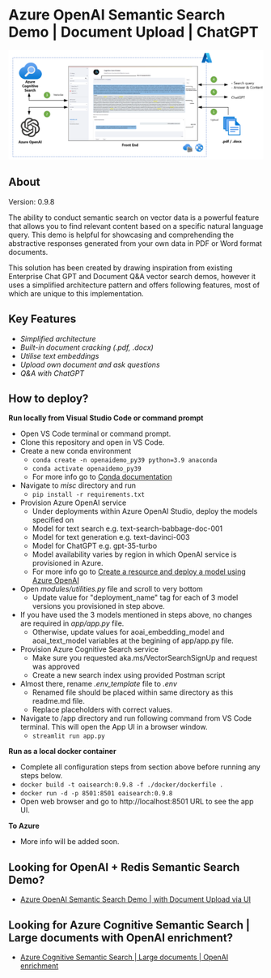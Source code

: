 # Azure OpenAI Semantic Search Demo | Document Upload | ChatGPT

![](images/arch_cogsearch.png)

## About

Version: 0.9.8

The ability to conduct semantic search on vector data is a powerful feature that allows you to find relevant content based on a specific natural language query. This demo is helpful for showcasing and comprehending the abstractive responses generated from your own data in PDF or Word format documents.

This solution has been created by drawing inspiration from existing Enterprise Chat GPT and Document Q&A vector search demos, however it uses a simplified architecture pattern and offers following features, most of which are unique to this implementation.

## Key Features
- _Simplified architecture_
- _Built-in document cracking (.pdf, .docx)_
- _Utilise text embeddings_
- _Upload own document and ask questions_
- _Q&A with ChatGPT_

## How to deploy?
**Run locally from Visual Studio Code or command prompt**
- Open VS Code terminal or command prompt.
- Clone this repository and open in VS Code.
- Create a new conda environment
    - ```conda create -n openaidemo_py39 python=3.9 anaconda```
    - ```conda activate openaidemo_py39```
    - For more info go to [Conda documentation](https://conda.io/projects/conda/en/latest/user-guide/tasks/manage-python.html) 
- Navigate to _misc_ directory and run 
    - ```pip install -r requirements.txt```
- Provision Azure OpenAI service
    - Under deployments within Azure OpenAI Studio, deploy the models specified on 
    - Model for text search e.g. text-search-babbage-doc-001
    - Model for text generation e.g. text-davinci-003
    - Model for ChatGPT e.g. gpt-35-turbo
    - Model availability varies by region in which OpenAI service is provisioned in Azure.
    - For more info go to [Create a resource and deploy a model using Azure OpenAI](https://learn.microsoft.com/en-us/azure/cognitive-services/openai/how-to/create-resource)
- Open _modules/utilities.py_ file and scroll to very bottom
    - Update value for "deployment_name" tag for each of 3 model versions you provisioned in step above.
- If you have used the 3 models mentioned in steps above, no changes are required in _app/app.py_ file.
    - Otherwise, update values for aoai_embedding_model and aoai_text_model variables at the begining of app/app.py file.
- Provision Azure Cognitive Search service
    - Make sure you requested aka.ms/VectorSearchSignUp and request was approved
    - Create a new search index using provided Postman script   
- Almost there, rename _.env_template_ file to _.env_ 
    - Renamed file should be placed  within same directory as this readme.md file. 
    - Replace placeholders with correct values.    
- Navigate to /app directory and run following command from VS Code terminal. This will open the App UI in a browser window.
    - ```streamlit run app.py```

**Run as a local docker container**
- Complete all configuration steps from section above before running any steps below.
- ```docker build -t oaisearch:0.9.8 -f ./docker/dockerfile .```
- ```docker run -d -p 8501:8501 oaisearch:0.9.8```
- Open web browser and go to http://localhost:8501 URL to see the app UI.

**To Azure**
- More info will be added soon.

## Looking for OpenAI + Redis Semantic Search Demo?
- [Azure OpenAI Semantic Search Demo | with Document Upload via UI](https://github.com/MaheshSQL/openai-vector-search-demo)

## Looking for Azure Cognitive Semantic Search | Large documents with OpenAI enrichment?
- [Azure Cognitive Semantic Search | Large documents | OpenAI enrichment](https://github.com/MaheshSQL/cognitive-semantic-search-openai-accelerator)

